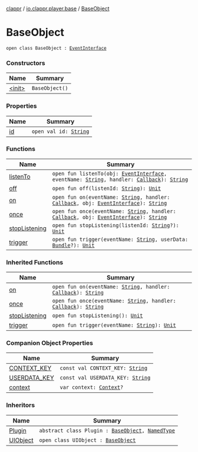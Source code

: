 [clappr](../../index.md) / [io.clappr.player.base](../index.md) / [BaseObject](./index.md)

# BaseObject

`open class BaseObject : `[`EventInterface`](../-event-interface/index.md)

### Constructors

| Name | Summary |
|---|---|
| [&lt;init&gt;](-init-.md) | `BaseObject()` |

### Properties

| Name | Summary |
|---|---|
| [id](id.md) | `open val id: `[`String`](https://kotlinlang.org/api/latest/jvm/stdlib/kotlin/-string/index.html) |

### Functions

| Name | Summary |
|---|---|
| [listenTo](listen-to.md) | `open fun listenTo(obj: `[`EventInterface`](../-event-interface/index.md)`, eventName: `[`String`](https://kotlinlang.org/api/latest/jvm/stdlib/kotlin/-string/index.html)`, handler: `[`Callback`](../-callback/index.md)`): `[`String`](https://kotlinlang.org/api/latest/jvm/stdlib/kotlin/-string/index.html) |
| [off](off.md) | `open fun off(listenId: `[`String`](https://kotlinlang.org/api/latest/jvm/stdlib/kotlin/-string/index.html)`): `[`Unit`](https://kotlinlang.org/api/latest/jvm/stdlib/kotlin/-unit/index.html) |
| [on](on.md) | `open fun on(eventName: `[`String`](https://kotlinlang.org/api/latest/jvm/stdlib/kotlin/-string/index.html)`, handler: `[`Callback`](../-callback/index.md)`, obj: `[`EventInterface`](../-event-interface/index.md)`): `[`String`](https://kotlinlang.org/api/latest/jvm/stdlib/kotlin/-string/index.html) |
| [once](once.md) | `open fun once(eventName: `[`String`](https://kotlinlang.org/api/latest/jvm/stdlib/kotlin/-string/index.html)`, handler: `[`Callback`](../-callback/index.md)`, obj: `[`EventInterface`](../-event-interface/index.md)`): `[`String`](https://kotlinlang.org/api/latest/jvm/stdlib/kotlin/-string/index.html) |
| [stopListening](stop-listening.md) | `open fun stopListening(listenId: `[`String`](https://kotlinlang.org/api/latest/jvm/stdlib/kotlin/-string/index.html)`?): `[`Unit`](https://kotlinlang.org/api/latest/jvm/stdlib/kotlin/-unit/index.html) |
| [trigger](trigger.md) | `open fun trigger(eventName: `[`String`](https://kotlinlang.org/api/latest/jvm/stdlib/kotlin/-string/index.html)`, userData: `[`Bundle`](https://developer.android.com/reference/android/os/Bundle.html)`?): `[`Unit`](https://kotlinlang.org/api/latest/jvm/stdlib/kotlin/-unit/index.html) |

### Inherited Functions

| Name | Summary |
|---|---|
| [on](../-event-interface/on.md) | `open fun on(eventName: `[`String`](https://kotlinlang.org/api/latest/jvm/stdlib/kotlin/-string/index.html)`, handler: `[`Callback`](../-callback/index.md)`): `[`String`](https://kotlinlang.org/api/latest/jvm/stdlib/kotlin/-string/index.html) |
| [once](../-event-interface/once.md) | `open fun once(eventName: `[`String`](https://kotlinlang.org/api/latest/jvm/stdlib/kotlin/-string/index.html)`, handler: `[`Callback`](../-callback/index.md)`): `[`String`](https://kotlinlang.org/api/latest/jvm/stdlib/kotlin/-string/index.html) |
| [stopListening](../-event-interface/stop-listening.md) | `open fun stopListening(): `[`Unit`](https://kotlinlang.org/api/latest/jvm/stdlib/kotlin/-unit/index.html) |
| [trigger](../-event-interface/trigger.md) | `open fun trigger(eventName: `[`String`](https://kotlinlang.org/api/latest/jvm/stdlib/kotlin/-string/index.html)`): `[`Unit`](https://kotlinlang.org/api/latest/jvm/stdlib/kotlin/-unit/index.html) |

### Companion Object Properties

| Name | Summary |
|---|---|
| [CONTEXT_KEY](-c-o-n-t-e-x-t_-k-e-y.md) | `const val CONTEXT_KEY: `[`String`](https://kotlinlang.org/api/latest/jvm/stdlib/kotlin/-string/index.html) |
| [USERDATA_KEY](-u-s-e-r-d-a-t-a_-k-e-y.md) | `const val USERDATA_KEY: `[`String`](https://kotlinlang.org/api/latest/jvm/stdlib/kotlin/-string/index.html) |
| [context](context.md) | `var context: `[`Context`](https://developer.android.com/reference/android/content/Context.html)`?` |

### Inheritors

| Name | Summary |
|---|---|
| [Plugin](../../io.clappr.player.plugin/-plugin/index.md) | `abstract class Plugin : `[`BaseObject`](./index.md)`, `[`NamedType`](../-named-type/index.md) |
| [UIObject](../-u-i-object/index.md) | `open class UIObject : `[`BaseObject`](./index.md) |
